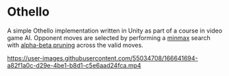 # Othello

A simple Othello implementation written in Unity as part of a course in video game AI. Opponent moves are selected by performing a [minmax](https://en.wikipedia.org/wiki/Minimax) search with [alpha-beta pruning](https://en.wikipedia.org/wiki/Alpha%E2%80%93beta_pruning) across the valid moves. 

https://user-images.githubusercontent.com/55034708/166641694-a82f1a0c-d29e-4be1-b8d1-c5e6aad24fca.mp4
